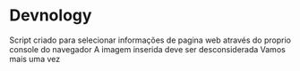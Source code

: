# Devnology
Script criado para selecionar informações de pagina web através do proprio console do navegador
A imagem inserida deve ser desconsiderada
Vamos mais uma vez
